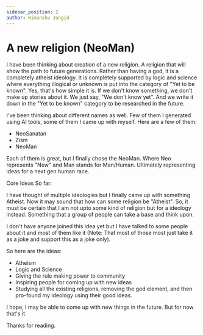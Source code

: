```yaml
---
sidebar_position: 2
author: Himanshu Jangid
---
```


# A new religion (NeoMan)

I have been thinking about creation of a new religion. A religion that will show the path to future generations. Rather than having a god, it is a completely atheist ideology. It is completely supported by logic and science where everything illogical or unknown is put into the category of "Yet to be known". Yes, that's how simple it is. If we don't know something, we don't make up stories about it. We just say, "We don't know yet". And we write it down in the "Yet to be known" category to be researched in the future.

I've been thinking about different names as well. Few of them I generated using AI tools, some of them I came up with myself. Here are a few of them:

- NeoSanatan
- Zism
- NeoMan

Each of them is great, but I finally chose the NeoMan. Where Neo represents "New" and Man stands for Man/Human. Ultimately representing ideas for a next gen human race.

Core Ideas So far:

I have thought of multiple ideologies but I finally came up with something Atheist. Now it may sound that how can some religion be "Atheist". So, it must be certain that I am not upto some kind of religion but for a ideology instead. Something that a group of people can take a base and think upon.

I don't have anyone joined this idea yet but I have talked to some people about it and most of them like it (Note: That most of those most just take it as a joke and support this as a joke only).

So here are the ideas:

- Atheism
- Logic and Science
- Giving the rule making power to community
- Inspiring people for coming up with new ideas
- Studying all the existing religions, removing the god element, and then pro-found my ideology using their good ideas.

I hope, I may be able to come up with new things in the future. But for now that's it.

Thanks for reading.
